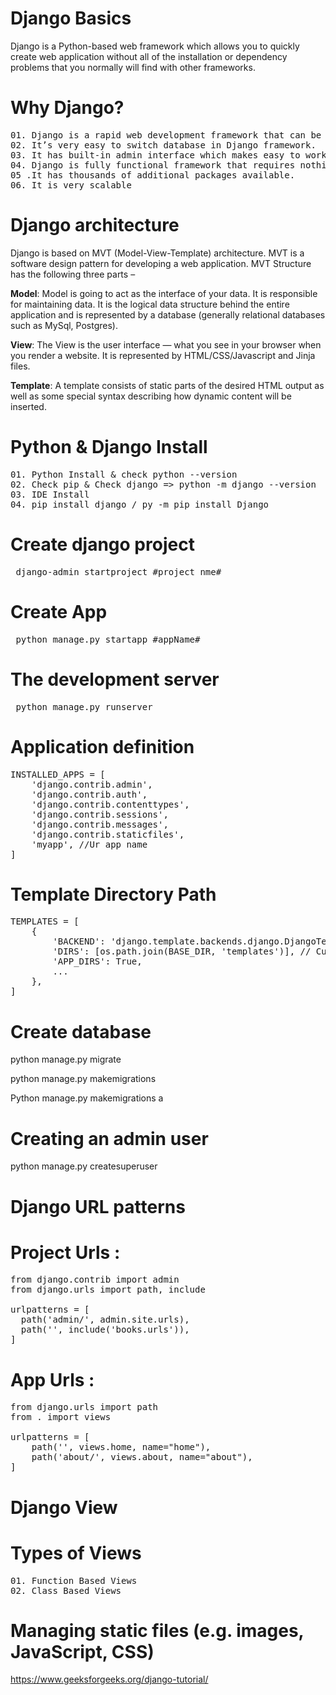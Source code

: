 # Django Basics
Django is a Python-based web framework which allows you to quickly create web application without all of the installation or dependency problems that you normally will find with other frameworks.

# Why Django?
<pre>
01. Django is a rapid web development framework that can be used to develop fully fleshed web applications in a short period of time.
02. It’s very easy to switch database in Django framework.
03. It has built-in admin interface which makes easy to work with it.
04. Django is fully functional framework that requires nothing else.
05 .It has thousands of additional packages available.
06. It is very scalable
</pre>

# Django architecture
Django is based on MVT (Model-View-Template) architecture. MVT is a software design pattern for developing a web application.
MVT Structure has the following three parts –

<b>Model</b>: Model is going to act as the interface of your data. It is responsible for maintaining data. It is the logical data structure behind the entire application and is represented by a database (generally relational databases such as MySql, Postgres).

<b>View</b>: The View is the user interface — what you see in your browser when you render a website. It is represented by HTML/CSS/Javascript and Jinja files.

<b>Template</b>: A template consists of static parts of the desired HTML output as well as some special syntax describing how dynamic content will be inserted.

# Python & Django Install 
<pre>
01. Python Install & check python --version
02. Check pip & Check django => python -m django --version
03. IDE Install
04. pip install django / py -m pip install Django
</pre>

# Create django project
<pre> django-admin startproject #project nme# </pre>  
# Create App
<pre> python manage.py startapp #appName# </pre> 

# The development server
<pre> python manage.py runserver </pre>

# Application definition
<pre>
INSTALLED_APPS = [
    'django.contrib.admin',
    'django.contrib.auth',
    'django.contrib.contenttypes',
    'django.contrib.sessions',
    'django.contrib.messages',
    'django.contrib.staticfiles',
    'myapp', //Ur app name
]
</pre>

# Template Directory Path
<pre>
TEMPLATES = [
    {
        'BACKEND': 'django.template.backends.django.DjangoTemplates',
        'DIRS': [os.path.join(BASE_DIR, 'templates')], // Custome setting
        'APP_DIRS': True,
        ...
    },
]
</pre>
# Create database
python manage.py migrate

python manage.py makemigrations

Python manage.py makemigrations a

# Creating an admin user
python manage.py createsuperuser

# Django URL patterns
# Project Urls :
<pre>
from django.contrib import admin 
from django.urls import path, include 

urlpatterns = [
  path('admin/', admin.site.urls),
  path('', include('books.urls')), 
] 
</pre>
# App Urls :
<pre>
from django.urls import path 
from . import views 

urlpatterns = [ 
	path('', views.home, name="home"), 
	path('about/', views.about, name="about"),
] 
</pre>

# Django View
# Types of Views
<pre>
01. Function Based Views
02. Class Based Views
</pre>

# Managing static files (e.g. images, JavaScript, CSS)



https://www.geeksforgeeks.org/django-tutorial/

